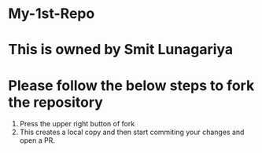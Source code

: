 # My-1st-Repo

# This is owned by Smit Lunagariya

# Please follow the below steps to fork the repository
1. Press the upper right button of fork
2. This creates a local copy and then start commiting your changes and open a PR.

